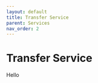 ```yaml
---
layout: default
title: Transfer Service
parent: Services
nav_order: 2
---
```

# Transfer Service
Hello
